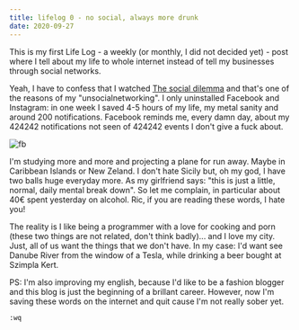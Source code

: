 ```yaml
---
title: lifelog 0 - no social, always more drunk
date: 2020-09-27
---
```


This is my first Life Log - a weekly (or monthly, I did not decided yet) - post
where I tell about my life to whole internet instead of tell my businesses through
social  networks.

Yeah, I have to confess that I watched
[The social dilemma](https://www.netflix.com/watch/81254224) and that's one of
the reasons of my "unsocialnetworking". I only uninstalled Facebook and
Instagram: in one week I saved 4-5 hours of my life, my metal sanity and
around 200 notifications. Facebook reminds me, every damn day, about my
424242 notifications not seen of 424242 events I don't give a fuck about.

<img src="https://media1.tenor.com/images/155eec10fccf3f19af96ce0f839235d9/tenor.gif" alt="fb" class="center">

I'm studying more and more and projecting a plane for run away. Maybe in
Caribbean Islands or New Zeland. I don't hate Sicily but, oh my god, I have two
balls huge everyday more. As my girlfriend says: "this is just a little, normal,
daily mental break down". So let me complain, in particular about 40€ spent
yesterday on alcohol. Ric, if you are reading these words, I hate you!

The reality is I like being a programmer with a love for cooking and porn (these two
things are not related, don't think badly)... and I love my city. Just, all of us
want the things that we don't have. In my case: I'd want see Danube River from the
window of a Tesla, while drinking a beer bought at Szimpla Kert.

PS: I'm also improving my english, because I'd like to be a fashion blogger and
this blog is just the beginning of a brillant career.
However, now I'm saving these words on the internet and quit cause I'm not
really sober yet.

`:wq`
